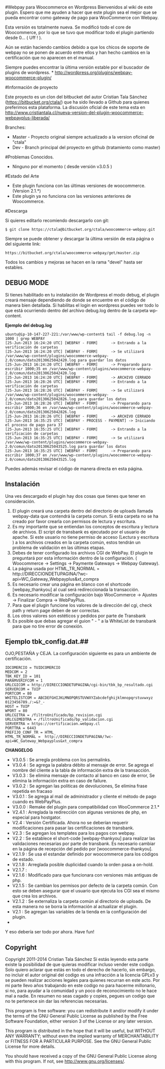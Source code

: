 #Webpay para Woocommerce en Wordpress
Bienvenidos al wiki de este plugin. Espero que me ayuden a hacer que este plugin sea el mejor que se pueda encontrar como gateway de pago para WooCommerce con Webpay. 

Esta versión es totalmente nueva. Se modificó todo el core de Woocommerce, por lo que se tuvo que modificar todo el plugin partiendo desde 0... ( Uff ! ). 

Aún se están haciendo cambios debido a que los chicos de soporte de webpay no se ponen de acuerdo entre ellos y han hecho cambios en la certificación que no aparecen en el manual.

Siempre puedes encontrar la última versión estable por el buscador de plugins de wordpress. * http://wordpress.org/plugins/webpay-woocommerce-plugin/

#Información de proyecto

Este proyecto es un clon del bitbucket del autor Cristian Tala Sánchez (https://bitbucket.org/ctala/) que ha sido llevado a Github para quienes preferimos esta plataforma.  La discusión oficial de este tema esta en http://www.cristiantala.cl/nueva-version-del-plugin-woocommerce-webpayplus-liberada/

Branches:

 - Master - Proyecto original siempre actualizado a la version oficinal de "ctala"
 - Dev - Branch principal del proyecto en github (tratamiento como master)

#Problemas Conocidos.
 - Ninguno por el momento ( desde versión v3.0.5 )

#Estado del Arte

 - Este plugin funciona con las últimas versiones de woocommerce. (Version 2.1.*)
 - Este plugin ya no funciona con las versiones anteriores de Woocommerce.
 
#Descarga

Si quieres editarlo recomiendo descargarlo con git:

    $ git clone https://ctala@bitbucket.org/ctala/woocommerce-webpay.git

Siempre se puede obtener y descargar la última versión de esta página o del siguiente link:

    https://bitbucket.org/ctala/woocommerce-webpay/get/master.zip

Todos los cambios y mejoras se hacen en la rama "devel" hasta ser estables.

## DEBUG MODE ##

Si tienes habilitado en tu instalación de Wordpress el modo debug, el plugin creará mensaje dependiendo de donde se encuentre en el código de manera bien detallada. Si habilitas el login en wordpress puedes ver todo lo que está ocurriendo dentro del archivo debug.log dentro de la carpeta wp-content.

**Ejemplo del debug.log**

    ubuntu@ip-10-147-227-221:/var/www/wp-content$ tail -f debug.log -n 1000 | grep WEBPAY
    [25-Jun-2013 16:24:20 UTC] [WEBPAY - FORM]      -> Entrando a la verificación de carpetas
    [25-Jun-2013 16:24:20 UTC] [WEBPAY - FORM]      -> Se utilizará /var/www/wp-content/plugins/woocommerce-webpay-2.0/comun/dato20130625042420.log para guardar los datos
    [25-Jun-2013 16:24:20 UTC] [WEBPAY - FORM]      -> Preparando para escribir 1000;35 en /var/www/wp-content/plugins/woocommerce-webpay-2.0/comun/dato20130625042420.log
    [25-Jun-2013 16:24:20 UTC] [WEBPAY - FORM]      -> ARCHIVO CERRADO
    [25-Jun-2013 16:28:26 UTC] [WEBPAY - FORM]      -> Entrando a la verificación de carpetas
    [25-Jun-2013 16:28:26 UTC] [WEBPAY - FORM]      -> Se utilizará /var/www/wp-content/plugins/woocommerce-webpay-2.0/comun/dato20130625042826.log para guardar los datos
    [25-Jun-2013 16:28:26 UTC] [WEBPAY - FORM]      -> Preparando para escribir 1000;36 en /var/www/wp-content/plugins/woocommerce-webpay-2.0/comun/dato20130625042826.log
    [25-Jun-2013 16:28:26 UTC] [WEBPAY - FORM]      -> ARCHIVO CERRADO
    [25-Jun-2013 16:35:25 UTC] [WEBPAY - PROCESS - PAYMENT] -> Iniciando el proceso de pago para 37
    [25-Jun-2013 16:35:25 UTC] [WEBPAY - FORM]      -> Entrando a la verificación de carpetas
    [25-Jun-2013 16:35:25 UTC] [WEBPAY - FORM]      -> Se utilizará /var/www/wp-content/plugins/woocommerce-webpay-2.0/comun/dato20130625043525.log para guardar los datos
    [25-Jun-2013 16:35:25 UTC] [WEBPAY - FORM]      -> Preparando para escribir 1000;37 en /var/www/wp-content/plugins/woocommerce-webpay-2.0/comun/dato20130625043525.log

Puedes además revisar el código de manera directa en esta página.

## Instalación ##

Una ves descargado el plugin hay dos cosas que tienes que tener en consideración.

 1. El plugin creará una carpeta dentro del directorio de uploads llamada webpay-data que contendrá la carpeta comun. Si esta carpeta no se ha creado por favor crearla con permisos de lectura y escritura.
 2. Es my importante que se entiendan los conceptos de escritura y lectura de archivos. El script de transbank es ejecutado por el usuario de apache. Si este usuario no tiene permiso de acceso (Lectura y escritura ) a los archivos creados en la carpeta común, estos tendrán un problema de validación en las últimas etapas.
 3. Debes de tener configurado los archivos CGI de WebPay. El plugin te preguntará por esta información dentro de la configuración. ( Woocommerce -> Settings -> Paymente Gateways -> Webpay Gateway).
 4. La página usada por HTML_TR_NORMAL = http://DIRECCIONDETUPAGINA/?wc-api=WC_Gateway_Webpayplus&xt_compra
 5. Es necesario crear una página en blanco con el shortcode [webpay_thankyou] al cual será redireccionada la transacción.
 6. Es necesario modificar la configuración bajo WooCommerce -> Ajustes -> Finalizar Compra -> WebPayPlus.
 7. Para que el plugin funcione los valores de la dirección del cgi, check path y return page deben de ser correctas.
 8. Los otros valores son estéticos y pedidos por parte de Transbank
 9. Es posible que debas agregar el guion " - " a la WhiteList de transbank para que no tire error de conexión.


## Ejemplo tbk_config.dat.##

OJO,PESTAÑA y CEJA. La configuración siguiente es para un ambiente de certificación.

    IDCOMERCIO = TUIDCOMERCIO
    MEDCOM = 2
    TBK_KEY_ID = 101
    PARAMVERIFCOM = 1
    URLCGICOM = http://DIRECCIONDETUPAGINA/cgi-bin/tbk_bp_resultado.cgi
    SERVERCOM = TUIP
    PORTCOM = 80
    WHITELISTCOM = ABCDEFGHIJKLMNOPQRSTUVWXYZabcdefghijklmnopqrstuvwxyz 0123456789./:=&?_-
    HOST = TUIP
    WPORT = 80
    URLCGITRA = /filtroUnificado/bp_revision.cgi
    URLCGIMEDTRA = /filtroUnificado/bp_validacion.cgi
    SERVERTRA = https://certificacion.webpay.cl
    PORTTRA = 6443
    PREFIJO_CONF_TR = HTML_
    HTML_TR_NORMAL =  http://DIRECCIONDETUPAGINA/?wc-api=WC_Gateway_Webpayplus&xt_compra

**CHANGELOG**

 - V3.0.5 : Se arregla problema con los permalinks.
 - V3.0.4 : Se agrega la palabra débito al mensaje de error. Se agrega el nombre del cliente a la tabla de información extra de la transacción.
 - V3.0.3 : Se elimina mensaje de contacto al banco en caso de error, Se elimina la información extra en caso de failure.
 - V3.0.2 : Se agregan las políticas de devoluciones, Se elimina frase repetida en fracaso
 - V3.0.1 : Se agrega al mail de administrador y cliente el método de pago cuando es WebPayPlus.
 - V3.0.0 : Remake del plugin para compatibilidad con WooCommerce 2.1.*
 - V2.4.1 : Arreglada la redirección con algunas versiones de php, en especial para hostgator.
 - V2.4 : Versión Certificada. Ahora no se deberían requerir modificaciones para pasar las certificaciones de transbank.
 - V2.3 : Se agregan los templates para los pagos con webpay.
 - V2.2 : Se establece el short-code [webpay-thankyou] para realizar las validaciones necesarias por parte de transbank. Es necesario cambiar en la página de recepción del pedido por [woocommerce-thankyou].
 - V2.1.9 : Se usa el estandar definido por woocommerce para los códigos de estado.
 - V2.1.8 : Arreglada posible duplicidad cuando la orden pasa a on-hold.
 - V2.1.7 :
 - V2.1.6 : Modificado para que funcionara con versiones más antiguas de php.
 - V2.1.5 : Se cambian los permisos por defecto de la carpeta común. Con esto se deben asegurar que el usuario que ejecuta los CGI sea el mismo que crea los archivos.
 - V2.1.2 : Se externaliza la carpeta común al directorio de uploads. De esta manera no se borra la información al actualizar el plugin.
 - V2.1 : Se agregan las variables de la tienda en la configuración del plugin.
 - 
Y eso debería ser todo por ahora.
Have fun!

Copyright
---------

Copyright 2011-2014 Cristian Tala Sánchez Si estás leyendo esta parte existe la posibilidad de que quieras modificar incluso vender este codigo. Solo quiero aclarar que estás en todo el derecho de hacerlo, sin embargo, no incluir el autor original del codigo es una infracción a la licencia GPLv3 y se pueden realizar acciones legales para quienes recurran en este acto. Por mi parte llevo años trabajando en este codigo no para hacerme millonario, si no, para ayudar a la comunidad y un poco de reconocimiento no le hace mal a nadie. En resumen no seas cagado y copies, pegues un codigo que no te pertenece sin dar las referencias necesarias.

This program is free software: you can redistribute it and/or modify it under the terms of the GNU General Public License as published by the Free Software Foundation, either version 3 of the License or any later version.

This program is distributed in the hope that it will be useful, but WITHOUT ANY WARRANTY; without even the implied warranty of MERCHANTABILITY or FITNESS FOR A PARTICULAR PURPOSE. See the GNU General Public License for more details.

You should have received a copy of the GNU General Public License along with this program. If not, see http://www.gnu.org/licenses/.
